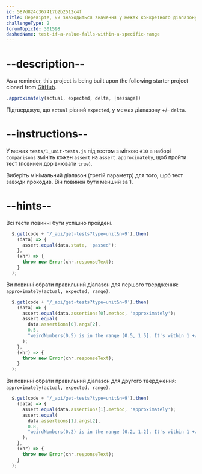 ```yaml
---
id: 587d824c367417b2b2512c4f
title: Перевірте, чи знаходиться значення у межах конкретного діапазону
challengeType: 2
forumTopicId: 301598
dashedName: test-if-a-value-falls-within-a-specific-range
---
```


# --description--

As a reminder, this project is being built upon the following starter project cloned from <a href="https://github.com/freeCodeCamp/boilerplate-mochachai/" target="_blank" rel="noopener noreferrer nofollow">GitHub</a>.

```javascript
.approximately(actual, expected, delta, [message])
```

Підтверджує, що `actual` рівний `expected`, у межах діапазону +/- `delta`.

# --instructions--

У межах `tests/1_unit-tests.js` під тестом з міткою `#10` в наборі `Comparisons` змініть кожен `assert` на `assert.approximately`, щоб пройти тест (повинен дорівнювати `true`).

Виберіть мінімальний діапазон (третій параметр) для того, щоб тест завжди проходив. Він повинен бути менший за 1.

# --hints--

Всі тести повинні бути успішно пройдені.

```js
  $.get(code + '/_api/get-tests?type=unit&n=9').then(
    (data) => {
      assert.equal(data.state, 'passed');
    },
    (xhr) => {
      throw new Error(xhr.responseText);
    }
  );
```

Ви повинні обрати правильний діапазон для першого твердження: `approximately(actual, expected, range)`.

```js
  $.get(code + '/_api/get-tests?type=unit&n=9').then(
    (data) => {
      assert.equal(data.assertions[0].method, 'approximately');
      assert.equal(
        data.assertions[0].args[2],
        0.5,
        "weirdNumbers(0.5) is in the range (0.5, 1.5]. It's within 1 +/- 0.5"
      );
    },
    (xhr) => {
      throw new Error(xhr.responseText);
    }
  );
```

Ви повинні обрати правильний діапазон для другого твердження: `approximately(actual, expected, range)`.

```js
  $.get(code + '/_api/get-tests?type=unit&n=9').then(
    (data) => {
      assert.equal(data.assertions[1].method, 'approximately');
      assert.equal(
        data.assertions[1].args[2],
        0.8,
        "weirdNumbers(0.2) is in the range (0.2, 1.2]. It's within 1 +/- 0.8"
      );
    },
    (xhr) => {
      throw new Error(xhr.responseText);
    }
  );
```

